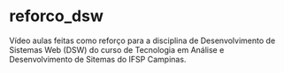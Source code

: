 # reforco_dsw
Vídeo aulas feitas como reforço para a disciplina de Desenvolvimento de Sistemas Web (DSW) do curso de Tecnologia em Análise e Desenvolvimento de Sitemas do IFSP Campinas.
